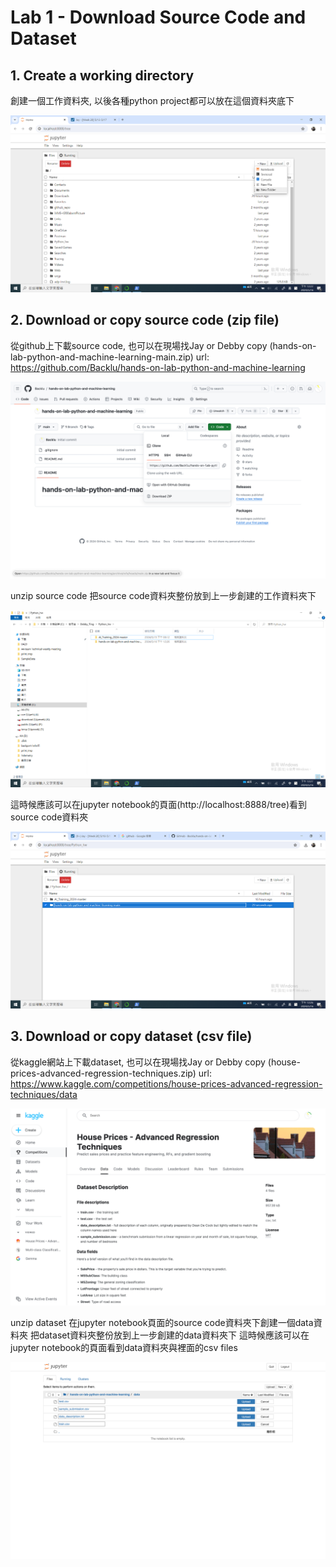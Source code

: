 # Lab 1 - Download Source Code and Dataset


## 1. Create a working directory
創建一個工作資料夾, 以後各種python project都可以放在這個資料夾底下

![](images/01.png)

## 2. Download or copy source code (zip file)
從github上下載source code, 也可以在現場找Jay or Debby copy (hands-on-lab-python-and-machine-learning-main.zip)
url: https://github.com/Backlu/hands-on-lab-python-and-machine-learning
    
![](images/02.png)

unzip source code 
把source code資料夾整份放到上一步創建的工作資料夾下

![](images/03.png)

這時候應該可以在jupyter notebook的頁面(http://localhost:8888/tree)看到source code資料夾

![](images/04.png)


## 3. Download or copy dataset (csv file)
從kaggle網站上下載dataset, 也可以在現場找Jay or Debby copy (house-prices-advanced-regression-techniques.zip)
url: https://www.kaggle.com/competitions/house-prices-advanced-regression-techniques/data
    
![](images/05.png)    
    
unzip dataset
在jupyter notebook頁面的source code資料夾下創建一個data資料夾
把dataset資料夾整份放到上一步創建的data資料夾下
這時候應該可以在jupyter notebook的頁面看到data資料夾與裡面的csv files

![](images/06.png)    